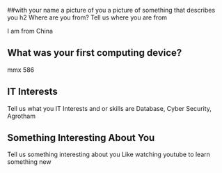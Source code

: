 ##with your name
a picture of you
a picture of something that describes you
h2 Where are you from?
Tell us where you are from


I am from China

## What was your first computing device?
mmx 586
## IT Interests
Tell us what you IT Interests and or skills are
Database, Cyber Security, Agrotham

## Something Interesting About You
Tell us something interesting about you
Like watching youtube to learn something new
